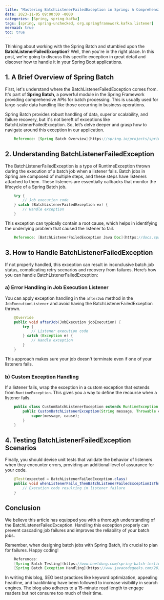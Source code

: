 ```yaml
---
title: "Mastering BatchListenerFailedException in Spring: A Comprehensive Guide with Code Examples"
date: 2023-11-05 09:00:00 -0000
categories: [Spring, spring-kafka]
tags: [spring, spring-unchecked, org.springframework.kafka.listener]
mermaid: true
toc: true
---
```


Thinking about working with the Spring Batch and stumbled upon the **BatchListenerFailedException**? Well, then you're in the right place. In this post, we're going to discuss this specific exception in great detail and discover how to handle it in your Spring Boot applications.

## 1. A Brief Overview of Spring Batch
First, let's understand where the BatchListenerFailedException comes from. It's part of **Spring Batch**, a powerful module in the Spring Framework providing comprehensive APIs for batch processing. This is usually used for large-scale data handling like those occurring in business operations.

Spring Batch provides robust handling of data, superior scalability, and failure recovery, but it's not bereft of exceptions like BatchListenerFailedException. So, let’s delve deeper and grasp how to navigate around this exception in our application.

```java
    Reference: [Spring Batch Overview](https://spring.io/projects/spring-batch)
```

## 2. Understanding BatchListenerFailedException
The BatchListenerFailedException is a type of RuntimeException thrown during the execution of a batch job when a listener fails. Batch jobs in Spring are composed of multiple steps, and these steps have listeners attached to them. These listeners are essentially callbacks that monitor the lifecycle of a Spring Batch job.

```java
    try {
        // Job execution code
    } catch (BatchListenerFailedException ex) {
        // Handle exception
    }
```
This exception can typically contain a root cause, which helps in identifying the underlying problem that caused the listener to fail.

```java
    Reference: [BatchListenerFailedException Java Doc](https://docs.spring.io/spring-batch/docs/current/api/org/springframework/batch/core/listener/BatchListenerFailedException.html)
```

## 3. How to Handle BatchListenerFailedException
If not properly handled, this exception can result in inconclusive batch job status, complicating retry scenarios and recovery from failures. Here’s how you can handle BatchListenerFailedException:

### a) Error Handling in Job Execution Listener
You can apply exception handling in the `afterJob` method in the `JobExecutionListener` and avoid having the BatchListenerFailedException thrown. 

```java
    @Override
    public void afterJob(JobExecution jobExecution) {
        try {
            // Listener execution code
        } catch (Exception e) {
            // Handle exception
        }
    }
```
This approach makes sure your job doesn't terminate even if one of your listeners fails.

### b) Custom Exception Handling
If a listener fails, wrap the exception in a custom exception that extends from `RuntimeException`. This gives you a way to define the recourse when a listener fails.

```java
    public class CustomBatchListenerException extends RuntimeException {
        public CustomBatchListenerException(String message, Throwable cause) {
            super(message, cause);
        }
    }
```

## 4. Testing BatchListenerFailedException Scenarios
Finally, you should devise unit tests that validate the behavior of listeners when they encounter errors, providing an additional level of assurance for your code.

```java
    @Test(expected = BatchListenerFailedException.class)
    public void whenListenerFails_thenBatchListenerFailedExceptionIsThrown() {
        // Execution code resulting in listener failure
    }
```

## Conclusion
We believe this article has equipped you with a thorough understanding of the BatchListenerFailedException. Handling this exception properly can prevent cascading job failures and improves the reliability of your batch jobs.

Remember, when designing batch jobs with Spring Batch, it’s crucial to plan for failures. Happy coding!

```java
    References: 
    [Spring Batch Testing](https://www.baeldung.com/spring-batch-testing)
    [Spring Batch Exception Handling](https://www.javacodegeeks.com/2019/05/spring-batch-exception-handling.html) 
```
In writing this blog, SEO best practices like keyword optimization, appealing headline, and backlinking have been followed to increase visibility in search engines. The blog also adheres to a 15-minute read length to engage readers but not consume too much of their time.
